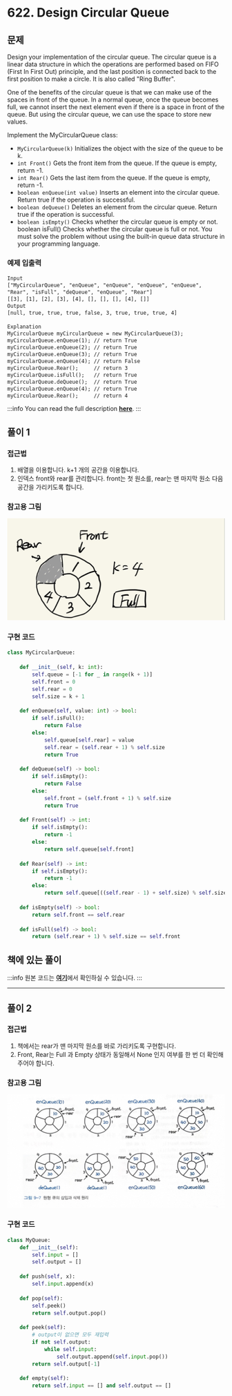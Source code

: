 # 622. Design Circular Queue

## 문제

Design your implementation of the circular queue. The circular queue is a linear data structure in which the operations are performed based on FIFO (First In First Out) principle, and the last position is connected back to the first position to make a circle. It is also called "Ring Buffer".

One of the benefits of the circular queue is that we can make use of the spaces in front of the queue. In a normal queue, once the queue becomes full, we cannot insert the next element even if there is a space in front of the queue. But using the circular queue, we can use the space to store new values.

Implement the MyCircularQueue class:

- `MyCircularQueue(k)` Initializes the object with the size of the queue to be k.
- `int Front()` Gets the front item from the queue. If the queue is empty, return -1.
- `int Rear()` Gets the last item from the queue. If the queue is empty, return -1.
- `boolean enQueue(int value)` Inserts an element into the circular queue. Return true if the operation is successful.
- `boolean deQueue()` Deletes an element from the circular queue. Return true if the operation is successful.
- `boolean isEmpty()` Checks whether the circular queue is empty or not.
  boolean isFull() Checks whether the circular queue is full or not.
  You must solve the problem without using the built-in queue data structure in your programming language.

### 예제 입출력

```
Input
["MyCircularQueue", "enQueue", "enQueue", "enQueue", "enQueue", "Rear", "isFull", "deQueue", "enQueue", "Rear"]
[[3], [1], [2], [3], [4], [], [], [], [4], []]
Output
[null, true, true, true, false, 3, true, true, true, 4]

Explanation
MyCircularQueue myCircularQueue = new MyCircularQueue(3);
myCircularQueue.enQueue(1); // return True
myCircularQueue.enQueue(2); // return True
myCircularQueue.enQueue(3); // return True
myCircularQueue.enQueue(4); // return False
myCircularQueue.Rear();     // return 3
myCircularQueue.isFull();   // return True
myCircularQueue.deQueue();  // return True
myCircularQueue.enQueue(4); // return True
myCircularQueue.Rear();     // return 4

```

:::info
You can read the full description [**here**](https://leetcode.com/problems/design-circular-queue/description/).
:::

## 풀이 1

### 접근법

1. 배열을 이용합니다. k+1 개의 공간을 이용합니다.
2. 인덱스 front와 rear를 관리합니다. front는 첫 원소를, rear는 맨 마지막 원소 다음 공간을 가리키도록 합니다.

### 참고용 그림

![image-20230109212530607](https://raw.githubusercontent.com/BonJunKu/image_server/upload/img/202301092125630.png)

### 구현 코드

```python
class MyCircularQueue:

    def __init__(self, k: int):
        self.queue = [-1 for _ in range(k + 1)]
        self.front = 0
        self.rear = 0
        self.size = k + 1

    def enQueue(self, value: int) -> bool:
        if self.isFull():
            return False
        else:
            self.queue[self.rear] = value
            self.rear = (self.rear + 1) % self.size
            return True

    def deQueue(self) -> bool:
        if self.isEmpty():
            return False
        else:
            self.front = (self.front + 1) % self.size
            return True

    def Front(self) -> int:
        if self.isEmpty():
            return -1
        else:
            return self.queue[self.front]

    def Rear(self) -> int:
        if self.isEmpty():
            return -1
        else:
            return self.queue[((self.rear - 1) + self.size) % self.size]

    def isEmpty(self) -> bool:
        return self.front == self.rear

    def isFull(self) -> bool:
        return (self.rear + 1) % self.size == self.front

```

## 책에 있는 풀이

:::info
원본 코드는 [**여기**](https://github.com/onlybooks/algorithm-interview)에서 확인하실 수 있습니다.
:::

---

## 풀이 2

### 접근법

1. 책에서는 rear가 맨 마지막 원소를 바로 가리키도록 구현합니다.
2. Front, Rear는 Full 과 Empty 상태가 동일해서 None 인지 여부를 한 번 더 확인해주어야 합니다.

### 참고용 그림

![image-20230109211535859](https://raw.githubusercontent.com/BonJunKu/image_server/upload/img/202301092115909.png)

### 구현 코드

```python
class MyQueue:
    def __init__(self):
        self.input = []
        self.output = []

    def push(self, x):
        self.input.append(x)

    def pop(self):
        self.peek()
        return self.output.pop()

    def peek(self):
        # output이 없으면 모두 재입력
        if not self.output:
            while self.input:
                self.output.append(self.input.pop())
        return self.output[-1]

    def empty(self):
        return self.input == [] and self.output == []
```
